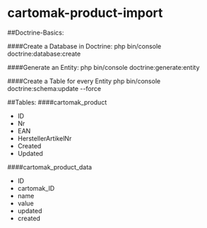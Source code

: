 cartomak-product-import
==========================

##Doctrine-Basics:

####Create a Database in Doctrine:
    php bin/console doctrine:database:create
    
 ####Generate an Entity:
    php bin/console doctrine:generate:entity
 
 ####Create a Table for every Entity
    php bin/console doctrine:schema:update --force
 
##Tables:
####cartomak_product
+ ID
+ Nr
+ EAN
+ HerstellerArtikelNr
+ Created
+ Updated
     
####cartomak_product_data
+ ID
+ cartomak_ID
+ name 
+ value
+ updated
+ created
